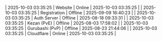 | 2025-10-03 03:35:25 | Website | Online | 2025-10-03 03:35:25 |
| 2025-10-03 03:35:25 | Registration | Offline | 2025-09-09 16:40:23 |
| 2025-10-03 03:35:25 | Auth Server | Offline | 2025-08-18 09:33:31 |
| 2025-10-03 03:35:25 | Kezan (PvE) | Offline | 2025-08-03 17:58:02 |
| 2025-10-03 03:35:25 | Gurubashi (PvP) | Offline | 2025-08-23 21:44:06 |
| 2025-10-03 03:35:25 | Cloudflare | Online | 2025-10-03 03:35:25 |
